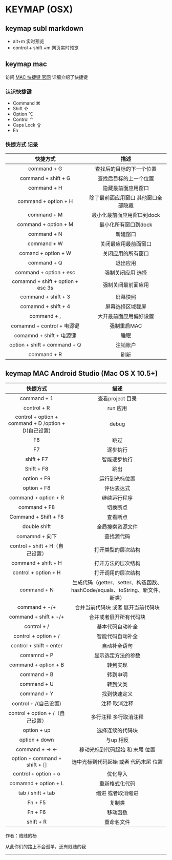 # KEYMAP (OSX)

## keymap subl markdown  
- alt+m 实时预览
- control + shift +m 网页实时预览

## keymap mac

访问 [MAC 快捷键 官网][1] 详细介绍了快捷键

### 认识快捷键

- Command ⌘   
- Shift ⇧  
- Option ⌥
- Control ⌃
- Caps Lock ⇪
- Fn


###  快捷方式 记录

 快捷方式| 描述
 :---: | :---:
 command + G|查找后的目标的下一个位置 
 command + shift + G | 查找后目标的上一个位置
 command + H | 隐藏最前面应用窗口
 command + option + H | 除了最前面应用窗口 其他窗口全部隐藏
 command + M | 最小化最前面应用窗口到dock
 command + option + M | 最小化所有窗口到dock
 command + N | 新建窗口
 command + W | 关闭最应用最前面窗口
 comand + option + W | 关闭应用的所有窗口
 command + Q | 退出应用
 command + option + esc | 强制关闭应用 选择
 comamnd + shift + option + esc 3s| 强制关闭最前面应用
 command + shift + 3 | 屏幕快照
 comamnd + shift + 4 | 屏幕选择区域截屏
 command + , | 大开最前面应用偏好设置
 comamnd + control + 电源键 | 强制重启MAC
 comamnd + shift + 电源键 | 睡眠
 option + shift + command + Q | 注销账户
 command + R | 刷新
 


## keymap MAC Android Studio (Mac OS X 10.5+)

 快捷方式| 描述
 :---: | :---:
 command + 1 | 查看project 目录 
 control + R | run 应用
 control + option + command + D /option + D(自己设置)| debug  
 F8 | 跳过
 F7 | 逐步执行	
 shift + F7 | 智能逐步执行	
 Shift + F8 | 跳出
 option + F9 | 运行到光标位置
 option + F8 | 评估表达式
 command + option + R | 继续运行程序	
 command + F8 | 切换断点	
 Command + Shift + F8 | 查看断点
 double shift | 全局搜索资源文件
 comamnd + 向下 | 查找源代码
 control + shift + H（自己设置） | 打开类型的层次结构
 command + shift + H | 打开方法的层次结构
 control + option + H | 打开调用的层次结构
 command + N | 生成代码（getter、setter、构造函数、hashCode/equals、toString、新文件、新类）	
 command + -/+ | 合并当前代码块 或者 展开当前代码块
 command + shift + -/+ | 合并或者展开所有代码块
 control + / | 基本代码自动补全
 control + option + / | 智能代码自动补全
 control + shift + enter |  自动补全语句
 comamnd + P | 显示选定方法的参数
 command + option + B | 转到实现
 command + B | 转到申明
 command + U | 转到父类
 command + Y | 找到快速定义
 control + /(自己设置)  | 注释 取消注释
 control + option + /（自己设置） | 多行注释 多行取消注释
 option + up | 选择连续的代码块 
 option + down | 与up 相反
 command + -> <-| 移动光标到代码起始 和 末尾 位置
 option + command + shift + [] | 选中光标到代码起始 或者 代码末尾 位置
 control + option + o | 优化导入
 comamnd + option + L | 重新格式化代码
 tab / shift + tab | 缩进 或者取消缩进
 Fn + F5 | 复制类
 Fn + F6 | 移动函数
 shift + R | 重命名文件





 















  
作者：贱贱的杨

从此你们的路上不会孤单，还有贱贱的我



---------

[1]: https://support.apple.com/zh-cn/HT201236
[2]: http://www.macports.org/install.php